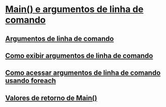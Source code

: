 # [Main() e argumentos de linha de comando](index.md)
## [Argumentos de linha de comando](command-line-arguments.md)
## [Como exibir argumentos de linha de comando](how-to-display-command-line-arguments.md)
## [Como acessar argumentos de linha de comando usando foreach](how-to-access-command-line-arguments-using-foreach.md)
## [Valores de retorno de Main()](main-return-values.md)
